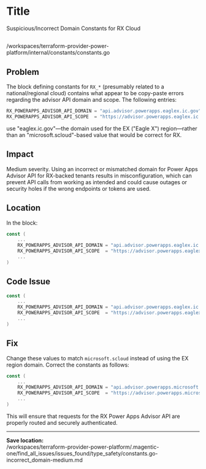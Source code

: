 # Title

Suspicious/Incorrect Domain Constants for RX Cloud

##

/workspaces/terraform-provider-power-platform/internal/constants/constants.go

## Problem

The block defining constants for `RX_*` (presumably related to a national/regional cloud) contains what appear to be copy-paste errors regarding the advisor API domain and scope. The following entries:

```go
RX_POWERAPPS_ADVISOR_API_DOMAIN = "api.advisor.powerapps.eaglex.ic.gov"
RX_POWERAPPS_ADVISOR_API_SCOPE  = "https://advisor.powerapps.eaglex.ic.gov/.default"
```

use "eaglex.ic.gov"—the domain used for the EX ("Eagle X") region—rather than an "microsoft.scloud"-based value that would be correct for RX.

## Impact

Medium severity. Using an incorrect or mismatched domain for Power Apps Advisor API for RX-backed tenants results in misconfiguration, which can prevent API calls from working as intended and could cause outages or security holes if the wrong endpoints or tokens are used.

## Location

In the block:

```go
const (
	...
	RX_POWERAPPS_ADVISOR_API_DOMAIN = "api.advisor.powerapps.eaglex.ic.gov"
	RX_POWERAPPS_ADVISOR_API_SCOPE  = "https://advisor.powerapps.eaglex.ic.gov/.default"
	...
)
```

## Code Issue

```go
const (
	...
	RX_POWERAPPS_ADVISOR_API_DOMAIN = "api.advisor.powerapps.eaglex.ic.gov"
	RX_POWERAPPS_ADVISOR_API_SCOPE  = "https://advisor.powerapps.eaglex.ic.gov/.default"
	...
)
```

## Fix

Change these values to match `microsoft.scloud` instead of using the EX region domain. Correct the constants as follows:

```go
const (
	...
	RX_POWERAPPS_ADVISOR_API_DOMAIN = "api.advisor.powerapps.microsoft.scloud"
	RX_POWERAPPS_ADVISOR_API_SCOPE  = "https://advisor.powerapps.microsoft.scloud/.default"
	...
)
```

This will ensure that requests for the RX Power Apps Advisor API are properly routed and securely authenticated.

---

**Save location:**  
/workspaces/terraform-provider-power-platform/.magentic-one/find_all_issues/issues_found/type_safety/constants.go-incorrect_domain-medium.md
